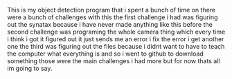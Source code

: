 This is my object detection program that i spent a bunch of time on there were a bunch of challenges with this the first challenge i had was figuring out the synatax because i have never made anything like this before 
the second challenge was programing the whole camera thing which every time i think i got it figured out it just sends me an error i fix the error i get another one 
the third was figuring out the files because i didnt want to have to teach the computer what everything is and so i went to github to download something 
those were the main challenges i had more but for now thats all im going to say.
